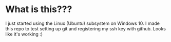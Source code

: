 # What is this???
I just started using the Linux (Ubuntu) subsystem on Windows 10. I made this repo to test setting up git and registering my ssh key with github. Looks like it's working :)
